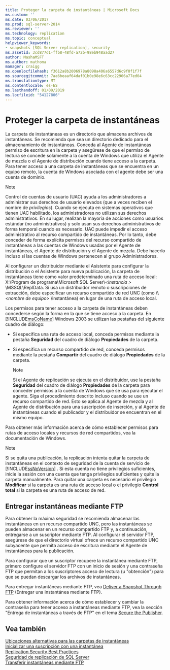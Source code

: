 ```yaml
---
title: Proteger la carpeta de instantáneas | Microsoft Docs
ms.custom: ''
ms.date: 03/06/2017
ms.prod: sql-server-2014
ms.reviewer: ''
ms.technology: replication
ms.topic: conceptual
helpviewer_keywords:
- snapshots [SQL Server replication], security
ms.assetid: 3cd877d1-ffb8-48fd-a72b-98eb948aad27
author: MashaMSFT
ms.author: mathoma
manager: craigg
ms.openlocfilehash: f3612a8b2006978a8098a406a6557d6c9f0f1f7f
ms.sourcegitcommit: 7aa6beaaf64daf01b0e98e6c63cc22906a77ed04
ms.translationtype: MT
ms.contentlocale: es-ES
ms.lasthandoff: 01/09/2019
ms.locfileid: "54127806"
---
```

# <a name="secure-the-snapshot-folder"></a>Proteger la carpeta de instantáneas
  La carpeta de instantáneas es un directorio que almacena archivos de instantáneas. Se recomienda que sea un directorio dedicado para el almacenamiento de instantáneas. Conceda al Agente de instantáneas permiso de escritura en la carpeta y asegúrese de que el permiso de lectura se concede solamente a la cuenta de Windows que utiliza el Agente de mezcla o el Agente de distribución cuando tiene acceso a la carpeta. Para tener acceso a una carpeta de instantáneas que se encuentra en un equipo remoto, la cuenta de Windows asociada con el agente debe ser una cuenta de dominio.  
  
> [!NOTE]  
>  Control de cuentas de usuario (UAC) ayuda a los administradores a administrar sus derechos de usuario elevados (que a veces reciben el nombre de *privilegios*). Cuando se ejecuta en sistemas operativos que tienen UAC habilitado, los administradores no utilizan sus derechos administrativos. En su lugar, realizan la mayoría de acciones como usuarios estándar (no administrativos) y solo usan sus derechos administrativos de forma temporal cuando es necesario. UAC puede impedir el acceso administrativo al recurso compartido de instantáneas. Por lo tanto, debe conceder de forma explícita permisos del recurso compartido de instantáneas a las cuentas de Windows usadas por el Agente de instantáneas, el Agente de distribución y el Agente de mezcla. Debe hacerlo incluso si las cuentas de Windows pertenecen al grupo Administradores.  
  
 Al configurar un distribuidor mediante el Asistente para configurar la distribución o el Asistente para nueva publicación, la carpeta de instantáneas tiene como valor predeterminado una ruta de acceso local: X:\Program de programa\Microsoft SQL Server\\*\<instancia >* \MSSQL\ReplData. Si usa un distribuidor remoto o suscripciones de extracción, debe especificar un recurso compartido de red UNC (como \\\\<*nombre de equipo>* \instantánea) en lugar de una ruta de acceso local.  
  
 Los permisos para tener acceso a la carpeta de instantáneas deben concederse según la forma en la que se tiene acceso a la carpeta. En [!INCLUDE[msCoName](../../../includes/msconame-md.md)] Windows 2003 se utilizan las pestañas del siguiente cuadro de diálogo:  
  
-   Si especifica una ruta de acceso local, conceda permisos mediante la pestaña **Seguridad** del cuadro de diálogo **Propiedades** de la carpeta.  
  
-   Si especifica un recurso compartido de red, conceda permisos mediante la pestaña **Compartir** del cuadro de diálogo **Propiedades** de la carpeta.  
  
    > [!NOTE]  
    >  Si el Agente de replicación se ejecuta en el distribuidor, use la pestaña **Seguridad** del cuadro de diálogo **Propiedades** de la carpeta para conceder permisos a la cuenta de Windows que se usa para ejecutar el agente. Siga el procedimiento descrito incluso cuando se use un recurso compartido de red. Esto se aplica al Agente de mezcla y al Agente de distribución para una suscripción de inserción, y al Agente de instantáneas cuando el publicador y el distribuidor se encuentran en el mismo equipo.  
  
 Para obtener más información acerca de cómo establecer permisos para rutas de acceso locales y recursos de red compartidos, vea la documentación de Windows.  
  
> [!NOTE]  
>  Si se quita una publicación, la replicación intenta quitar la carpeta de instantáneas en el contexto de seguridad de la cuenta de servicio de [!INCLUDE[ssNoVersion](../../../includes/ssnoversion-md.md)] . Si esta cuenta no tiene privilegios suficientes, inicie la sesión con una cuenta que tenga privilegios suficientes y quite la carpeta manualmente. Para quitar una carpeta es necesario el privilegio **Modificar** si la carpeta es una ruta de acceso local o el privilegio **Control total** si la carpeta es una ruta de acceso de red.  
  
## <a name="delivering-snapshots-through-ftp"></a>Entregar instantáneas mediante FTP  
 Para obtener la máxima seguridad se recomienda almacenar las instantáneas en un recurso compartido UNC, pero las instantáneas se pueden almacenar en un recurso compartido FTP y, a continuación, entregarse a un suscriptor mediante FTP. Al configurar el servidor FTP, asegúrese de que el directorio virtual ofrece un recurso compartido UNC subyacente que permita acceso de escritura mediante el Agente de instantáneas para la publicación.  
  
 Para configurar que un suscriptor recupere la instantánea mediante FTP, primero configure el servidor FTP con un inicio de sesión y una contraseña FTP que permitan a los suscriptores acceso de lectura (u "obtención") para que se puedan descargar los archivos de instantáneas.  
  
 Para entregar instantáneas mediante FTP, vea [Deliver a Snapshot Through FTP](../publish/deliver-a-snapshot-through-ftp.md) (Entregar una instantánea mediante FTP).  
  
 Para obtener información acerca de cómo establecer y cambiar la contraseña para tener acceso a instantáneas mediante FTP, vea la sección "Entrega de instantáneas a través de FTP" en el tema [Secure the Publisher](secure-the-publisher.md).  
  
## <a name="see-also"></a>Vea también  
 [Ubicaciones alternativas para las carpetas de instantáneas](../alternate-snapshot-folder-locations.md)   
 [Inicializar una suscripción con una instantánea](../initialize-a-subscription-with-a-snapshot.md)   
 [Replication Security Best Practices](replication-security-best-practices.md)   
 [Seguridad de replicación de SQL Server](view-and-modify-replication-security-settings.md)   
 [Transferir instantáneas mediante FTP](../transfer-snapshots-through-ftp.md)  
  
  
